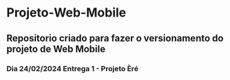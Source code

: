 # Projeto-Web-Mobile

## Repositorio criado para fazer o versionamento do projeto de Web Mobile
### Dia 24/02/2024 Entrega 1 - Projeto Èré

